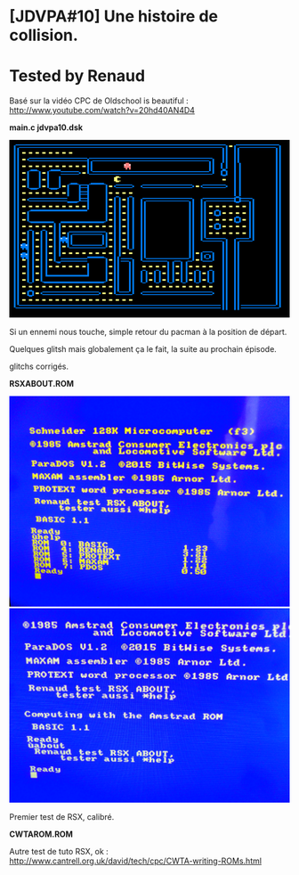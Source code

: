 # [JDVPA#10] Une histoire de collision.
# Tested by Renaud

Basé sur la vidéo CPC de Oldschool is beautiful : http://www.youtube.com/watch?v=20hd40AN4D4

__main.c jdvpa10.dsk__

![JDVPA10.dsk.png](JDVPA10.dsk.png)

Si un ennemi nous touche, simple retour du pacman à la position de départ.

Quelques glitsh mais globalement ça le fait, la suite au prochain épisode.

glitchs corrigés.

__RSXABOUT.ROM__

![RSXABOUT.rom.png](RSXABOUT.rom.png)
![RSXABOUT2.rom.png](RSXABOUT2.rom.png)

Premier test de RSX, calibré.

__CWTAROM.ROM__

Autre test de tuto RSX, ok : http://www.cantrell.org.uk/david/tech/cpc/CWTA-writing-ROMs.html
